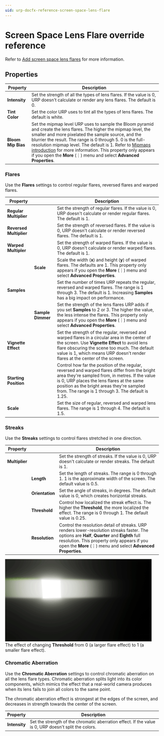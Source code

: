 ```yaml
---
uid: urp-docfx-reference-screen-space-lens-flare
---
```

# Screen Space Lens Flare override reference

Refer to [Add screen space lens flares](post-processing-screen-space-lens-flare.md) for more information.

## Properties

| **Property** | **Description** |
| - | - |
| **Intensity** | Set the strength of all the types of lens flares. If the value is 0, URP doesn't calculate or render any lens flares. The default is 0. |
| **Tint Color** | Set the color URP uses to tint all the types of lens flares. The default is white. |
| **Bloom Mip Bias** | Set the mipmap level URP uses to sample the Bloom pyramid and create the lens flares. The higher the mipmap level, the smaller and more pixelated the sample source, and the blurrier the result. The range is 0 through 5. 0 is the full-resolution mipmap level. The default is 1. Refer to [Mipmaps introduction](https://docs.unity3d.com/2023.1/Documentation/Manual/texture-mipmaps-introduction.html) for more information. This property only appears if you open the **More** (⋮) menu and select **Advanced Properties**. |

### Flares

Use the **Flares** settings to control regular flares, reversed flares and warped flares.

| **Property** || **Description** |
|-|-|-|
| **Regular Multiplier** || Set the strength of regular flares. If the value is 0, URP doesn't calculate or render regular flares. The default is 1. |
| **Reversed Multiplier** || Set the strength of reversed flares. If the value is 0, URP doesn't calculate or render reversed flares. The default is 1. |
| **Warped Multipler** || Set the strength of warped flares. If the value is 0, URP doesn't calculate or render warped flares. The default is 1. |
|| **Scale** | Scale the width (**x**) and height (**y**) of warped flares. The defaults are 1. This property only appears if you open the **More** (⋮) menu and select **Advanced Properties**. |
| **Samples** || Set the number of times URP repeats the regular, reversed and warped flares. The range is 1 through 3. The default is 1. Increasing **Samples** has a big impact on performance. |
|| **Sample Dimmer** | Set the strength of the lens flares URP adds if you set **Samples** to 2 or 3. The higher the value, the less intense the flares. This property only appears if you open the **More** (⋮) menu and select **Advanced Properties**. |
| **Vignette Effect** || Set the strength of the regular, reversed and warped flares in a circular area in the center of the screen. Use **Vignette Effect** to avoid lens flare obscuring the scene too much. The default value is 1, which means URP doesn't render flares at the center of the screen. |
| **Starting Position** || Control how far the position of the regular, reversed and warped flares differ from the bright area they're sampled from, in metres. If the value is 0, URP places the lens flares at the same position as the bright areas they're sampled from. The range is 1 through 3. The default is 1.25. |
| **Scale** || Set the size of regular, reversed and warped lens flares. The range is 1 through 4. The default is 1.5. |

### Streaks

Use the **Streaks** settings to control flares stretched in one direction.

| **Property** || **Description** |
|-|-|-|
| **Multiplier** || Set the strength of streaks. If the value is 0, URP doesn't calculate or render streaks. The default is 1. |
|| **Length** | Set the length of streaks. The range is 0 through 1. 1 is the approximate width of the screen. The default value is 0.5. |
|| **Orientation** | Set the angle of streaks, in degrees. The default value is 0, which creates horizontal streaks. |
|| **Threshold** | Control how localized the streak effect is. The higher the **Threshold**, the more localized the effect. The range is 0 through 1. The default value is 0.25. |
|| **Resolution** | Control the resolution detail of streaks. URP renders lower-resolution streaks faster. The options are **Half**, **Quarter** and **Eighth** full resolution. This property only appears if you open the **More** (⋮) menu and select **Advanced Properties**. |

![](../../Images/shared/lens-flare/screenspacelensflares-threshold.gif)<br/>
The effect of changing **Threshold** from 0 (a larger flare effect) to 1 (a smaller flare effect).

### Chromatic Aberration

Use the **Chromatic Aberration** settings to control chromatic aberration on all the lens flare types. Chromatic aberration splits light into its color components, which mimics the effect that a real-world camera produces when its lens fails to join all colors to the same point.

The chromatic aberration effect is strongest at the edges of the screen, and decreases in strength towards the center of the screen.

| **Property** | **Description** |
|-|-|
| **Intensity** | Set the strength of the chromatic aberration effect. If the value is 0, URP doesn't split the colors. |
